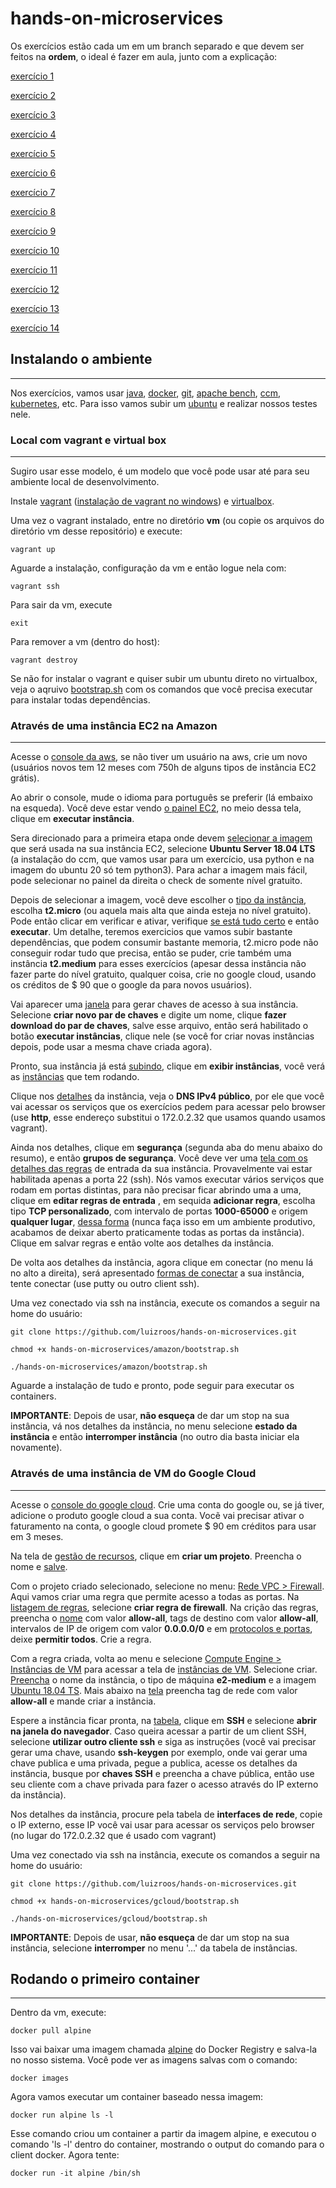 # hands-on-microservices

Os exercícios estão cada um em um branch separado e que devem ser feitos na **ordem**, o ideal é fazer em aula, junto com a explicação:

[exercício 1](https://github.com/luizroos/hands-on-microservices/tree/e1)

[exercício 2](https://github.com/luizroos/hands-on-microservices/tree/e2)

[exercício 3](https://github.com/luizroos/hands-on-microservices/tree/e3)

[exercício 4](https://github.com/luizroos/hands-on-microservices/tree/e4)

[exercício 5](https://github.com/luizroos/hands-on-microservices/tree/e5)

[exercício 6](https://github.com/luizroos/hands-on-microservices/tree/e6)

[exercício 7](https://github.com/luizroos/hands-on-microservices/tree/e7)

[exercício 8](https://github.com/luizroos/hands-on-microservices/tree/e8)

[exercício 9](https://github.com/luizroos/hands-on-microservices/tree/e9)

[exercício 10](https://github.com/luizroos/hands-on-microservices/tree/e10)

[exercício 11](https://github.com/luizroos/hands-on-microservices/tree/e11)

[exercício 12](https://github.com/luizroos/hands-on-microservices/tree/e12)

[exercício 13](https://github.com/luizroos/hands-on-microservices/tree/e13)

[exercício 14](https://github.com/luizroos/hands-on-microservices/tree/e14)

## Instalando o ambiente
-----

Nos exercícios, vamos usar [java](https://www.java.com/pt-BR/), [docker](https://www.docker.com/), [git](https://git-scm.com/), [apache bench](https://httpd.apache.org/docs/2.4/programs/ab.html), [ccm](https://www.datastax.com/blog/ccm-development-tool-creating-local-cassandra-clusters), [kubernetes](https://kubernetes.io/pt/), etc. Para isso vamos subir um [ubuntu](https://ubuntu.com) e realizar nossos testes nele.

### Local com vagrant e virtual box 
-----

Sugiro usar esse modelo, é um modelo que você pode usar até para seu ambiente local de desenvolvimento.

Instale [vagrant](https://www.vagrantup.com/) ([instalação de vagrant no windows](https://nandovieira.com.br/usando-o-vagrant-como-ambiente-de-desenvolvimento-no-windows)) e [virtualbox](https://www.virtualbox.org/).

Uma vez o vagrant instalado, entre no diretório **vm** (ou copie os arquivos do diretório vm desse repositório) e execute:

```
vagrant up
```

Aguarde a instalação, configuração da vm e então logue nela com:

```
vagrant ssh
```

Para sair da vm, execute

```
exit
```

Para remover a vm (dentro do host):

```
vagrant destroy
```

Se não for instalar o vagrant e quiser subir um ubuntu direto no virtualbox, veja o aqruivo [bootstrap.sh](vm/bootstrap.sh) com os comandos que você precisa executar para instalar todas dependências.

### Através de uma instância EC2 na Amazon
-----

Acesse o [console da aws](https://console.aws.amazon.com/ec2), se não tiver um usuário na aws, crie um novo (usuários novos tem 12 meses com 750h de alguns tipos de instância EC2 grátis). 

Ao abrir o console, mude o idioma para português se preferir (lá embaixo na esqueda). Você deve estar vendo [o painel EC2](amazon/p1.png), no meio dessa tela, clique em **executar instância**. 

Sera direcionado para a primeira etapa onde devem [selecionar a imagem](amazon/p2.png) que será usada na sua instância EC2, selecione **Ubuntu Server 18.04 LTS** (a instalação do ccm, que vamos usar para um exercício, usa python e na imagem do ubuntu 20 só tem python3). Para achar a imagem mais fácil, pode selecionar no painel da direita o check de somente nível gratuito.  

Depois de selecionar a imagem, você deve escolher o [tipo da instância]((amazon/p3.png)), escolha **t2.micro** (ou aquela mais alta que ainda esteja no nível gratuito). Pode então clicar em verificar e ativar, verifique [se está tudo certo](amazon/p4.png) e então **executar**.  Um detalhe, teremos exercicios que vamos subir bastante dependências, que podem consumir bastante memoria, t2.micro pode não conseguir rodar tudo que precisa, então se puder, crie também uma instância **t2.medium** para esses exercícios (apesar dessa instância não fazer parte do nível gratuito, qualquer coisa, crie no google cloud, usando os créditos de $ 90 que o google da para novos usuários).

Vai aparecer uma [janela](amazon/p5.png) para gerar chaves de acesso à sua instância. Selecione **criar novo par de chaves** e digite um nome, clique **fazer download do par de chaves**, salve esse arquivo, então será habilitado o botão **executar instâncias**, clique nele (se você for criar novas instâncias depois, pode usar a mesma chave criada agora).

Pronto, sua instância já está [subindo](amazon/p6.png), clique em **exibir instâncias**, você verá as [instâncias](amazon/p7.png) que tem rodando.

Clique nos [detalhes](amazon/p8.png) da instância, veja o **DNS IPv4 público**, por ele que você vai acessar os serviços que os exercícios pedem para acessar pelo browser (use **http**, esse endereço substitui o 172.0.2.32 que usamos quando usamos vagrant). 

Ainda nos detalhes, clique em **segurança** (segunda aba do menu abaixo do resumo), e então **grupos de segurança**. Você deve ver uma [tela com os detalhes das regras](amazon/p10.png) de entrada da sua instância. Provavelmente vai estar habilitada apenas a porta 22 (ssh). Nós vamos executar vários serviços que rodam em portas distintas, para não precisar ficar abrindo uma a uma, clique em **editar regras de entrada** , em sequida **adicionar regra**, escolha tipo **TCP personalizado**, com intervalo de portas **1000-65000** e origem **qualquer lugar**, [dessa forma](amazon/p11.png) (nunca faça isso em um ambiente produtivo, acabamos de deixar aberto praticamente todas as portas da instância). Clique em salvar regras e então volte aos detalhes da instância.

De volta aos detalhes da instância, agora clique em conectar (no menu lá no alto a direita), será apresentado [formas de conectar](amazon/p9.png) a sua instância, tente conectar (use putty ou outro client ssh). 

Uma vez conectado via ssh na instância, execute os comandos a seguir na home do usuário:

```
git clone https://github.com/luizroos/hands-on-microservices.git

chmod +x hands-on-microservices/amazon/bootstrap.sh

./hands-on-microservices/amazon/bootstrap.sh

```

Aguarde a instalação de tudo e pronto, pode seguir para executar os containers.

**IMPORTANTE**: Depois de usar, **não esqueça** de dar um stop na sua instância, vá nos detalhes da instância, no menu selecione **estado da instância** e então **interromper instância** (no outro dia basta iniciar ela novamente).

### Através de uma instância de VM do Google Cloud
-----

Acesse o [console do google cloud](https://console.cloud.google.com/cloud-resource-manager). Crie uma conta do google ou, se já tiver, adicione o produto google cloud a sua conta. Vocẽ vai precisar ativar o faturamento na conta, o google cloud promete $ 90 em créditos para usar em 3 meses. 
 
Na tela de [gestão de recursos](gcloud/p1.png), clique em **criar um projeto**. Preencha o nome e [salve](gcloud/p2.png).

Com o projeto criado selecionado, selecione no menu: [Rede VPC > Firewall](gcloud/p3.png). Aqui vamos criar uma regra que permite acesso a todas as portas. Na [listagem de regras](gcloud/p4.png), selecione **criar regra de firewall**. Na crição das regras, preencha o [nome](gcloud/p5.png) com valor **allow-all**, tags de destino com valor **allow-all**, intervalos de IP de origem com valor **0.0.0.0/0** e em [protocolos e portas](gcloud/p6.png), deixe **permitir todos**. Crie a regra. 

Com a regra criada, volta ao menu e selecione [Compute Engine > Instâncias de VM](gcloud/p7.png) para acessar a tela de [instâncias de VM](gcloud/p8.png). Selecione criar. [Preencha](gcloud/p9.png) o nome da instância, o tipo de máquina **e2-medium** e a imagem [Ubuntu 18.04 TS](gcloud/p10.png). Mais abaixo na [tela](gcloud/p11.png) preencha tag de rede com valor **allow-all**  e mande criar a instância.

Espere a instância ficar pronta, na [tabela](gcloud/p12.png), clique em **SSH** e selecione **abrir na janela do navegador**. Caso queira acessar a partir de um client SSH, selecione **utilizar outro cliente ssh** e siga as instruções (você vai precisar gerar uma chave, usando **ssh-keygen** por exemplo, onde vai gerar uma chave publica e uma privada, pegue a publica, acesse os detalhes da instância, busque por **chaves SSH** e preencha a chave pública, então use seu cliente com a chave privada para fazer o acesso através do IP externo da instância).

Nos detalhes da instância, procure pela tabela de **interfaces de rede**, copie o IP externo, esse IP você vai usar para acessar os serviços pelo browser (no lugar do 172.0.2.32 que é usado com vagrant)

Uma vez conectado via ssh na instância, execute os comandos a seguir na home do usuário:

```
git clone https://github.com/luizroos/hands-on-microservices.git

chmod +x hands-on-microservices/gcloud/bootstrap.sh

./hands-on-microservices/gcloud/bootstrap.sh

```

**IMPORTANTE**: Depois de usar, **não esqueça** de dar um stop na sua instância, selecione **interromper** no menu '...' da tabela de instâncias.

## Rodando o primeiro container
-----

Dentro da vm, execute:

```
docker pull alpine
```

Isso vai baixar uma imagem chamada [alpine](https://hub.docker.com/_/alpine) do Docker Registry e salva-la no nosso sistema. Você pode ver as imagens salvas com o comando:

```
docker images
```

Agora vamos executar um container baseado nessa imagem:

```
docker run alpine ls -l
```

Esse comando criou um container a partir da imagem alpine, e executou o comando 'ls -l' dentro do container, mostrando o output do comando para o client docker. Agora tente:

```
docker run -it alpine /bin/sh
```
